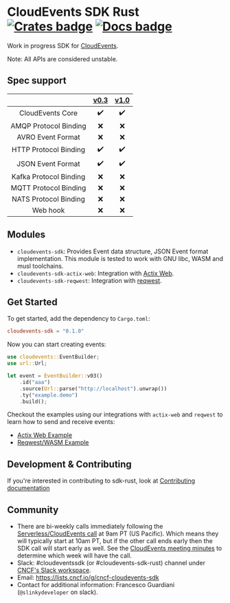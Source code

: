 # CloudEvents SDK Rust [![Crates badge]][crates.io] [![Docs badge]][docs.rs] 

Work in progress SDK for [CloudEvents](https://github.com/cloudevents/spec).

Note: All APIs are considered unstable.

## Spec support

|                               |  [v0.3](https://github.com/cloudevents/spec/tree/v0.3) | [v1.0](https://github.com/cloudevents/spec/tree/v1.0) |
| :---------------------------: | :----------------------------------------------------------------------------: | :---------------------------------------------------------------------------------: |
| CloudEvents Core              | :heavy_check_mark: | :heavy_check_mark: |
| AMQP Protocol Binding         | :x: | :x:  |
| AVRO Event Format             | :x: | :x: |
| HTTP Protocol Binding         | :heavy_check_mark: | :heavy_check_mark: |
| JSON Event Format             | :heavy_check_mark: | :heavy_check_mark: |
| Kafka Protocol Binding        | :x: | :x: |
| MQTT Protocol Binding         | :x: | :x: |
| NATS Protocol Binding         | :x: | :x: |
| Web hook                      | :x: | :x: |

## Modules

* `cloudevents-sdk`: Provides Event data structure, JSON Event format implementation. This module is tested to work with GNU libc, WASM and musl toolchains.
* `cloudevents-sdk-actix-web`: Integration with [Actix Web](https://github.com/actix/actix-web).
* `cloudevents-sdk-reqwest`: Integration with [reqwest](https://github.com/seanmonstar/reqwest).

## Get Started

To get started, add the dependency to `Cargo.toml`:

```toml
cloudevents-sdk = "0.1.0"
```

Now you can start creating events:

```rust
use cloudevents::EventBuilder;
use url::Url;

let event = EventBuilder::v03()
    .id("aaa")
    .source(Url::parse("http://localhost").unwrap())
    .ty("example.demo")
    .build();
```

Checkout the examples using our integrations with `actix-web` and `reqwest` to learn how to send and receive events:

* [Actix Web Example](example-projects/actix-web-example)
* [Reqwest/WASM Example](example-projects/reqwest-wasm-example)

## Development & Contributing

If you're interested in contributing to sdk-rust, look at [Contributing documentation](CONTRIBUTING.md)

## Community

- There are bi-weekly calls immediately following the
  [Serverless/CloudEvents call](https://github.com/cloudevents/spec#meeting-time)
  at 9am PT (US Pacific). Which means they will typically start at 10am PT, but
  if the other call ends early then the SDK call will start early as well. See
  the
  [CloudEvents meeting minutes](https://docs.google.com/document/d/1OVF68rpuPK5shIHILK9JOqlZBbfe91RNzQ7u_P7YCDE/edit#)
  to determine which week will have the call.
- Slack: #cloudeventssdk (or #cloudevents-sdk-rust) channel under
  [CNCF's Slack workspace](https://slack.cncf.io/).
- Email: https://lists.cncf.io/g/cncf-cloudevents-sdk
- Contact for additional information: Francesco Guardiani (`@slinkydeveloper`
  on slack).

[Crates badge]: https://img.shields.io/crates/v/cloudevents-sdk.svg
[crates.io]: https://crates.io/crates/cloudevents-sdk
[Docs badge]: https://docs.rs/cloudevents-sdk/badge.svg
[docs.rs]: https://docs.rs/cloudevents-sdk